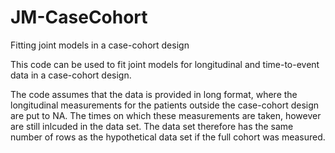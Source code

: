 # JM-CaseCohort
Fitting joint models in a case-cohort design

This code can be used to fit joint models for longitudinal and time-to-event data in a case-cohort design. 

The code assumes that the data is provided in long format, where the longitudinal measurements for the patients outside the case-cohort design are put to NA. The times on which these measurements are taken, however are still inlcuded in the data set. The data set therefore has the same number of rows as the hypothetical data set if the full cohort was measured. 
